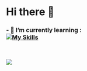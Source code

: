 # Hi there 👋
### - 🌱 I’m currently learning :<br>     [![My Skills](https://skillicons.dev/icons?i=rust,cpp)](https://skillicons.dev)
<br><br>
<a href="github.com/sklbz" target="_blank">
  <img src="https://github-readme-stats.vercel.app/api?username=sklbz&theme=blue-green&count_private=true&show_icons=true&hide_border=true">
</a>
<!--
- 🔭 I’m currently working on ...
- 👯 I’m looking to collaborate on ...
- 🤔 I’m looking for help with ...
- 💬 Ask me about ...
- 📫 How to reach me: ...
- ⚡ Fun fact: ...
-->
